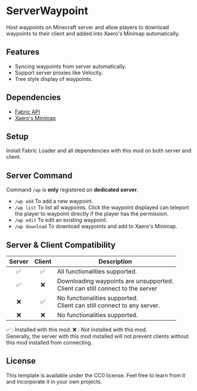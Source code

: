 # ServerWaypoint

Host waypoints on Minecraft server and allow players to download waypoints to their client and added into Xaero's Minimap automatically.

## Features
- Syncing waypoints from server automatically.
- Support server proxies like Velocity.
- Tree style display of waypoints.

## Dependencies

- [Fabric API](https://modrinth.com/mod/fabric-api)
- [Xaero's Minimap](https://modrinth.com/mod/xaeros-minimap)

## Setup
Install Fabric Loader and all dependencies with this mod on both server and client.

## Server Command
Command `/wp` is **only** registered on **dedicated server**.
- `/wp add` To add a new waypoint.
- `/wp list` To list all waypoints. Click the waypoint displayed can teleport the player to waypoint directly if the player has the permission.
- `/wp edit` To edit an existing waypoint.
- `/wp download` To download waypoints and add to Xaero's Minimap.

## Server & Client Compatibility

| Server | Client | Description |
| :---: | :---: | --- |
|   ✅    |   ✅    | All functionalities supported.|
|   ✅    |   ❌    | Downloading waypoints are unsupported.<br/>Client can still connect to the server | 
|   ❌    |   ✅    | No functionalities supported.<br/>Client can still connect to any server. |
|   ❌    |   ❌    | No functionalities supported. |

✅ : Installed with this mod. ❌ : Not installed with this mod.\
Generally, the server with this mod installed will not prevent clients without this mod installed from connecting.


## License

This template is available under the CC0 license. Feel free to learn from it and incorporate it in your own projects.
